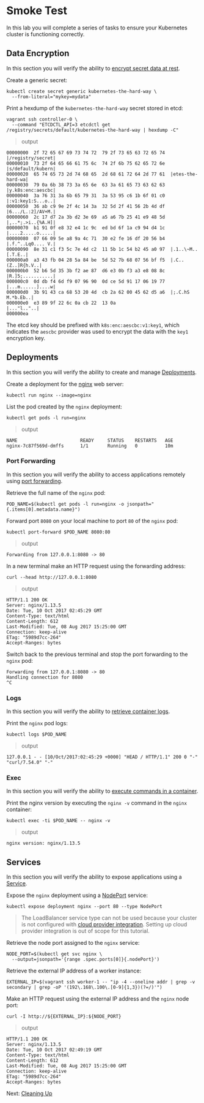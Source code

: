 # Smoke Test

In this lab you will complete a series of tasks to ensure your Kubernetes cluster is functioning correctly.

## Data Encryption

In this section you will verify the ability to [encrypt secret data at rest](https://kubernetes.io/docs/tasks/administer-cluster/encrypt-data/#verifying-that-data-is-encrypted).

Create a generic secret:

```
kubectl create secret generic kubernetes-the-hard-way \
  --from-literal="mykey=mydata"
```

Print a hexdump of the `kubernetes-the-hard-way` secret stored in etcd:

```
vagrant ssh controller-0 \
  --command "ETCDCTL_API=3 etcdctl get /registry/secrets/default/kubernetes-the-hard-way | hexdump -C"
```

> output

```
00000000  2f 72 65 67 69 73 74 72  79 2f 73 65 63 72 65 74  |/registry/secret|
00000010  73 2f 64 65 66 61 75 6c  74 2f 6b 75 62 65 72 6e  |s/default/kubern|
00000020  65 74 65 73 2d 74 68 65  2d 68 61 72 64 2d 77 61  |etes-the-hard-wa|
00000030  79 0a 6b 38 73 3a 65 6e  63 3a 61 65 73 63 62 63  |y.k8s:enc:aescbc|
00000040  3a 76 31 3a 6b 65 79 31  3a 53 95 c6 1b 6f 01 c0  |:v1:key1:S...o..|
00000050  36 ab c9 9e 2f 4c 14 3a  32 5d 2f 41 56 2b 4d df  |6.../L.:2]/AV+M.|
00000060  2c 17 d7 2a 3b d2 3e 69  a5 a6 7b 25 41 e9 48 5d  |,..*;.>i..{%A.H]|
00000070  b1 91 0f e8 32 e4 1c 9c  ed bd 6f 1a c9 94 d4 1c  |....2.....o.....|
00000080  07 66 09 5e a8 9a 4c 71  30 e2 fe 16 df 20 56 b4  |.f.^..Lq0.... V.|
00000090  8e 31 c1 f3 5c 7e 4d c2  11 5b 1c 54 b2 45 a0 97  |.1..\~M..[.T.E..|
000000a0  a3 43 fb 04 28 5a 84 be  5d 52 7b 68 07 56 bf f5  |.C..(Z..]R{h.V..|
000000b0  52 b6 5d 35 3b f2 ae 87  d6 e3 0b f3 a3 e8 08 8c  |R.]5;...........|
000000c0  0d db f4 6d f9 07 96 90  0d ce 5d 91 17 06 19 77  |...m......]....w|
000000d0  3b 91 43 ca 68 53 20 4d  cb 2a 62 00 45 62 d5 a6  |;.C.hS M.*b.Eb..|
000000e0  e3 89 9f 22 6c 0a cb 22  13 0a                    |..."l.."..|
000000ea
```

The etcd key should be prefixed with `k8s:enc:aescbc:v1:key1`, which indicates the `aescbc` provider was used to encrypt the data with the `key1` encryption key.

## Deployments

In this section you will verify the ability to create and manage [Deployments](https://kubernetes.io/docs/concepts/workloads/controllers/deployment/).

Create a deployment for the [nginx](https://nginx.org/en/) web server:

```
kubectl run nginx --image=nginx
```

List the pod created by the `nginx` deployment:

```
kubectl get pods -l run=nginx
```

> output

```
NAME                       READY     STATUS    RESTARTS   AGE
nginx-7c87f569d-dmffs      1/1       Running   0          10m
```

### Port Forwarding

In this section you will verify the ability to access applications remotely using [port forwarding](https://kubernetes.io/docs/tasks/access-application-cluster/port-forward-access-application-cluster/).

Retrieve the full name of the `nginx` pod:

```
POD_NAME=$(kubectl get pods -l run=nginx -o jsonpath="{.items[0].metadata.name}")
```

Forward port `8080` on your local machine to port `80` of the `nginx` pod:

```
kubectl port-forward $POD_NAME 8080:80
```

> output

```
Forwarding from 127.0.0.1:8080 -> 80
```

In a new terminal make an HTTP request using the forwarding address:

```
curl --head http://127.0.0.1:8080
```

> output

```
HTTP/1.1 200 OK
Server: nginx/1.13.5
Date: Tue, 10 Oct 2017 02:45:29 GMT
Content-Type: text/html
Content-Length: 612
Last-Modified: Tue, 08 Aug 2017 15:25:00 GMT
Connection: keep-alive
ETag: "5989d7cc-264"
Accept-Ranges: bytes
```

Switch back to the previous terminal and stop the port forwarding to the `nginx` pod:

```
Forwarding from 127.0.0.1:8080 -> 80
Handling connection for 8080
^C
```

### Logs

In this section you will verify the ability to [retrieve container logs](https://kubernetes.io/docs/concepts/cluster-administration/logging/).

Print the `nginx` pod logs:

```
kubectl logs $POD_NAME
```

> output

```
127.0.0.1 - - [10/Oct/2017:02:45:29 +0000] "HEAD / HTTP/1.1" 200 0 "-" "curl/7.54.0" "-"
```

### Exec

In this section you will verify the ability to [execute commands in a container](https://kubernetes.io/docs/tasks/debug-application-cluster/get-shell-running-container/#running-individual-commands-in-a-container).

Print the nginx version by executing the `nginx -v` command in the `nginx` container:

```
kubectl exec -ti $POD_NAME -- nginx -v
```

> output

```
nginx version: nginx/1.13.5
```

## Services

In this section you will verify the ability to expose applications using a [Service](https://kubernetes.io/docs/concepts/services-networking/service/).

Expose the `nginx` deployment using a [NodePort](https://kubernetes.io/docs/concepts/services-networking/service/#type-nodeport) service:

```
kubectl expose deployment nginx --port 80 --type NodePort
```

> The LoadBalancer service type can not be used because your cluster is not configured with [cloud provider integration](https://kubernetes.io/docs/getting-started-guides/scratch/#cloud-provider). Setting up cloud provider integration is out of scope for this tutorial.

Retrieve the node port assigned to the `nginx` service:

```
NODE_PORT=$(kubectl get svc nginx \
  --output=jsonpath='{range .spec.ports[0]}{.nodePort}')
```

Retrieve the external IP address of a worker instance:

```
EXTERNAL_IP=$(vagrant ssh worker-1 -- "ip -4 --oneline addr | grep -v secondary | grep -oP '(192\.168\.100\.[0-9]{1,3})(?=/)'")
```

Make an HTTP request using the external IP address and the `nginx` node port:

```
curl -I http://${EXTERNAL_IP}:${NODE_PORT}
```

> output

```
HTTP/1.1 200 OK
Server: nginx/1.13.5
Date: Tue, 10 Oct 2017 02:49:19 GMT
Content-Type: text/html
Content-Length: 612
Last-Modified: Tue, 08 Aug 2017 15:25:00 GMT
Connection: keep-alive
ETag: "5989d7cc-264"
Accept-Ranges: bytes
```

Next: [Cleaning Up](14-cleanup.md)
